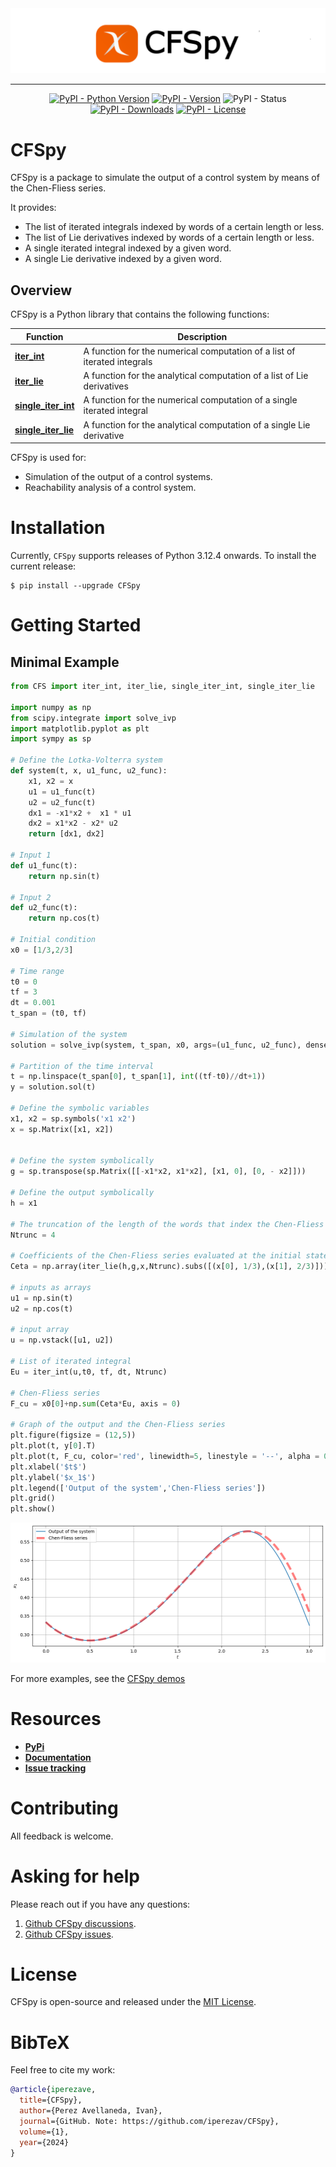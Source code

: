 <div align="center">
<img src="https://raw.githubusercontent.com/iperezav/CFSpy/main/logo/CFSpy_logo.png" alt="CFSpy" / >

---

[![PyPI - Python Version](https://img.shields.io/pypi/pyversions/cfspy)][py-versions]
[![PyPI - Version](https://img.shields.io/pypi/v/cfspy)][pypi-latest-version]
![PyPI - Status](https://img.shields.io/pypi/status/cfspy)
[![PyPI - Downloads](https://img.shields.io/pypi/dd/cfspy)][downloads]
[![PyPI - License](https://img.shields.io/pypi/l/cfspy)][license]

</div>

# CFSpy

CFSpy is a package to simulate the output of a control system by means of the Chen-Fliess series.

It provides:

- The list of iterated integrals indexed by words of a certain length or less. 
- The list of Lie derivatives indexed by words of a certain length or less.
- A single iterated integral indexed by a given word.
- A single Lie derivative indexed by a given word.


## Overview

CFSpy is a Python library that contains the following functions:

| Function | Description |
| ---- | --- |
| [**iter_int**](https://github.com/iperezav/CFSpy/blob/main/build/lib/CFS/iter_int.py) | A function for the numerical computation of a list of iterated integrals |
| [**iter_lie**](https://github.com/iperezav/CFSpy/blob/main/build/lib/CFS/iter_lie.py) | A function for the analytical computation of a list of Lie derivatives |
| [**single_iter_int**](https://github.com/iperezav/CFSpy/blob/main/build/lib/CFS/single_iter_int.py) | A function for the numerical computation of a single iterated integral |
| [**single_iter_lie**](https://github.com/iperezav/CFSpy/blob/main/build/lib/CFS/single_iter_lie.py) | A function for the analytical computation of a single Lie derivative |

CFSpy is used for:

- Simulation of the output of a control systems.
- Reachability analysis of a control system.


# Installation 
Currently, `CFSpy` supports releases of Python 3.12.4 onwards.
To install the current release:

```shell
$ pip install --upgrade CFSpy
```


# Getting Started

## Minimal Example
```python
from CFS import iter_int, iter_lie, single_iter_int, single_iter_lie

import numpy as np
from scipy.integrate import solve_ivp
import matplotlib.pyplot as plt
import sympy as sp

# Define the Lotka-Volterra system
def system(t, x, u1_func, u2_func):
    x1, x2 = x
    u1 = u1_func(t)
    u2 = u2_func(t)
    dx1 = -x1*x2 +  x1 * u1
    dx2 = x1*x2 - x2* u2
    return [dx1, dx2]

# Input 1
def u1_func(t):
    return np.sin(t)

# Input 2
def u2_func(t):
    return np.cos(t)

# Initial condition
x0 = [1/3,2/3]

# Time range
t0 = 0
tf = 3
dt = 0.001
t_span = (t0, tf)

# Simulation of the system
solution = solve_ivp(system, t_span, x0, args=(u1_func, u2_func), dense_output=True)

# Partition of the time interval
t = np.linspace(t_span[0], t_span[1], int((tf-t0)//dt+1))
y = solution.sol(t)

# Define the symbolic variables
x1, x2 = sp.symbols('x1 x2')
x = sp.Matrix([x1, x2])


# Define the system symbolically
g = sp.transpose(sp.Matrix([[-x1*x2, x1*x2], [x1, 0], [0, - x2]]))

# Define the output symbolically
h = x1

# The truncation of the length of the words that index the Chen-Fliess series
Ntrunc = 4

# Coefficients of the Chen-Fliess series evaluated at the initial state
Ceta = np.array(iter_lie(h,g,x,Ntrunc).subs([(x[0], 1/3),(x[1], 2/3)]))

# inputs as arrays
u1 = np.sin(t)
u2 = np.cos(t)

# input array
u = np.vstack([u1, u2])

# List of iterated integral
Eu = iter_int(u,t0, tf, dt, Ntrunc)

# Chen-Fliess series
F_cu = x0[0]+np.sum(Ceta*Eu, axis = 0)

# Graph of the output and the Chen-Fliess series
plt.figure(figsize = (12,5))
plt.plot(t, y[0].T)
plt.plot(t, F_cu, color='red', linewidth=5, linestyle = '--', alpha = 0.5)
plt.xlabel('$t$')
plt.ylabel('$x_1$')
plt.legend(['Output of the system','Chen-Fliess series'])
plt.grid()
plt.show()
```
<img src="https://raw.githubusercontent.com/iperezav/CFSpy/main/examples/output_chenfliess.png" alt="iter_int(), iter_lie()" />

For more examples, see the [CFSpy demos](https://github.com/iperezav/CFSpy/blob/main/examples/)


# Resources

- [**PyPi**](https://pypi.org/project/CFSpy/)
- [**Documentation**](https://cfspy-docs.readthedocs.io/en/latest/)
- [**Issue tracking**](https://github.com/iperezav/CFSpy/issues)


# Contributing

All feedback is welcome. 


# Asking for help
Please reach out if you have any questions:
1. [Github CFSpy discussions](https://github.com/iperezav/CFSpy/discussions/).
2. [Github CFSpy issues](https://github.com/iperezav/CFSpy/issues).


# License

CFSpy is open-source and released under the [MIT License](LICENSE).


# BibTeX
Feel free to cite my work:

```bibtex
@article{iperezave,
  title={CFSpy},
  author={Perez Avellaneda, Ivan},
  journal={GitHub. Note: https://github.com/iperezav/CFSpy},
  volume={1},
  year={2024}
}
```

[issues]: https://github.com/iperezav/CFSpy/issues
[demos]: https://github.com/iperezav/CFSpy/blob/main/examples/

[downloads]: https://pepy.tech/projects/cfspy
[py-versions]: https://pypi.org/project/cfspy/
[pypi-latest-version]: https://pypi.org/project/cfspy/
[license]: https://github.com/iperezav/CFSpy/blob/main/LICENSE